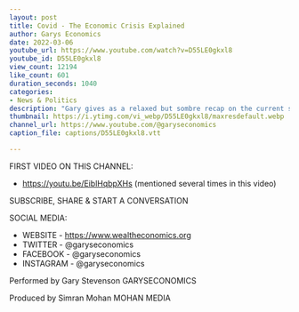 ```yaml
---
layout: post
title: Covid - The Economic Crisis Explained
author: Garys Economics
date: 2022-03-06
youtube_url: https://www.youtube.com/watch?v=D55LE0gkxl8
youtube_id: D55LE0gkxl8
view_count: 12194
like_count: 601
duration_seconds: 1040
categories:
- News & Politics
description: "Gary gives as a relaxed but sombre recap on the current situation with regards to Covid-19, Inflation & World Events."
thumbnail: https://i.ytimg.com/vi_webp/D55LE0gkxl8/maxresdefault.webp
channel_url: https://www.youtube.com/@garyseconomics
caption_file: captions/D55LE0gkxl8.vtt

---
```


FIRST VIDEO ON THIS CHANNEL:
- https://youtu.be/EiblHqbpXHs
(mentioned several times in this video)


SUBSCRIBE, SHARE & START A CONVERSATION


SOCIAL MEDIA:
- WEBSITE - https://www.wealtheconomics.org
- TWITTER - @garyseconomics
- FACEBOOK - @garyseconomics
- INSTAGRAM - @garyseconomics


Performed by Gary Stevenson
GARYSECONOMICS


Produced by Simran Mohan
MOHAN MEDIA
